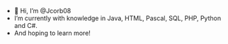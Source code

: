 - 👋 Hi, I’m @Jcorb08
- I’m currently with knowledge in Java, HTML, Pascal, SQL, PHP, Python and C#. 
- And hoping to learn more!

<!---
Jcorb08/Jcorb08 is a ✨ special ✨ repository because its `README.md` (this file) appears on your GitHub profile.
You can click the Preview link to take a look at your changes.
--->
